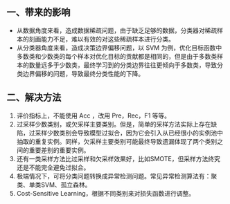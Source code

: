 ## 一、带来的影响

* 从数据角度来看，造成数据稀疏问题，由于缺乏足够的数据，分类器对稀疏样本的刻画能力不足，难以有效的对这些稀疏样本进行分类。  
* 从分类器角度来看，造成决策边界偏移问题，以 SVM 为例，优化目标函数中多数类和少数类的每个样本对优化目标的贡献都是相同的，但是由于多数类样本的数量远多于少数类，最终学习到的分类边界往往更倾向于多数类，导致分类边界偏移的问题，导致最终分类性能的下降。


## 二、解决方法

1. 评价指标上，不能使用 Acc ，改用 Pre，Rec，F1 等等。  
2. 过采样少数类别，或欠采样主要类别。但是，简单的采样方法实际上存在缺陷，过采样少数类别会导致模型过拟合，因为它会引入从已经很小的实例池中抽取的重复实例。同样，欠采样主要类别可能最终导致遗漏体现了两个类别之间的重要差别的重要实例。  
3. 还有一类采样方法比过采样和欠采样效果好，比如SMOTE，但采样方法终究还是不能完全避免过拟合。  
4. 极端情况下，可将分类问题转换成异常检测问题。常见异常检测算法有：聚类、单类SVM、孤立森林。  
5. Cost-Sensitive Learning，根据不同类别来对损失函数进行调整。


